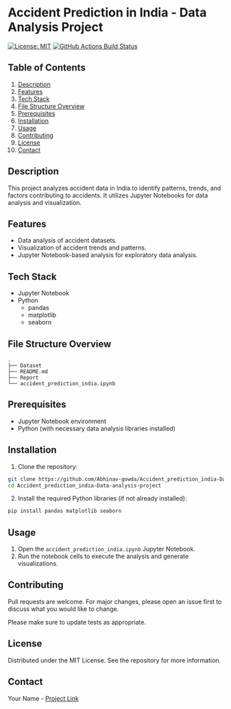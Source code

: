 # Accident Prediction in India - Data Analysis Project

[![License: MIT](https://img.shields.io/badge/License-MIT-blue.svg)](https://opensource.org/licenses/MIT)
[![GitHub Actions Build Status](https://img.shields.io/github/actions/workflow/status/Abhinav-gowda/Accident_prediction_india-Data-analysis-project/main.yml?branch=main)]()

## Table of Contents

1.  [Description](#description)
2.  [Features](#features)
3.  [Tech Stack](#tech-stack)
4.  [File Structure Overview](#file-structure-overview)
5.  [Prerequisites](#prerequisites)
6.  [Installation](#installation)
7.  [Usage](#usage)
8.  [Contributing](#contributing)
9.  [License](#license)
10. [Contact](#contact)

## Description

This project analyzes accident data in India to identify patterns, trends, and factors contributing to accidents. It utilizes Jupyter Notebooks for data analysis and visualization.

## Features

*   Data analysis of accident datasets.
*   Visualization of accident trends and patterns.
*   Jupyter Notebook-based analysis for exploratory data analysis.

## Tech Stack

*   Jupyter Notebook
*   Python
    *   pandas
    *   matplotlib
    *   seaborn

## File Structure Overview

```text
.
├── Dataset
├── README.md
├── Report
└── accident_prediction_india.ipynb
```

## Prerequisites

*   Jupyter Notebook environment
*   Python (with necessary data analysis libraries installed)

## Installation

1.  Clone the repository:

   ```bash
   git clone https://github.com/Abhinav-gowda/Accident_prediction_india-Data-analysis-project.git
   cd Accident_prediction_india-Data-analysis-project
   ```

2.  Install the required Python libraries (if not already installed):

   ```bash
   pip install pandas matplotlib seaborn
   ```

## Usage

1.  Open the `accident_prediction_india.ipynb` Jupyter Notebook.
2.  Run the notebook cells to execute the analysis and generate visualizations.

## Contributing

Pull requests are welcome. For major changes, please open an issue first to discuss what you would like to change.

Please make sure to update tests as appropriate.

## License

Distributed under the MIT License. See the repository for more information.

## Contact

Your Name - [Project Link](https://github.com/Abhinav-gowda/Accident_prediction_india-Data-analysis-project)
